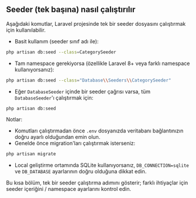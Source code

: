 ## Seeder (tek başına) nasıl çalıştırılır

Aşağıdaki komutlar, Laravel projesinde tek bir seeder dosyasını çalıştırmak için kullanılabilir.

- Basit kullanım (seeder sınıf adı ile):

```bash
php artisan db:seed --class=CategorySeeder
```

- Tam namespace gerekiyorsa (özellikle Laravel 8+ veya farklı namespace kullanıyorsanız):

```bash
php artisan db:seed --class="Database\\Seeders\\CategorySeeder"
```

- Eğer `DatabaseSeeder` içinde bir seeder çağrısı varsa, tüm `DatabaseSeeder`'ı çalıştırmak için:

```bash
php artisan db:seed
```

Notlar:
- Komutları çalıştırmadan önce `.env` dosyanızda veritabanı bağlantınızın doğru ayarlı olduğundan emin olun.
- Genelde önce migration'ları çalıştırmak isterseniz:

```bash
php artisan migrate
```

- Local geliştirme ortamında SQLite kullanıyorsanız, `DB_CONNECTION=sqlite` ve `DB_DATABASE` ayarlarının doğru olduğuna dikkat edin.

Bu kısa bölüm, tek bir seeder çalıştırma adımını gösterir; farklı ihtiyaçlar için seeder içeriğini / namespace ayarlarını kontrol edin.
